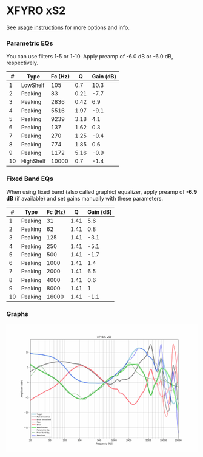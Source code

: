 # XFYRO xS2
See [usage instructions](https://github.com/jaakkopasanen/AutoEq#usage) for more options and info.

### Parametric EQs
You can use filters 1-5 or 1-10. Apply preamp of -6.0 dB or -6.0 dB, respectively.

|   # | Type      |   Fc (Hz) |    Q |   Gain (dB) |
|-----|-----------|-----------|------|-------------|
|   1 | LowShelf  |       105 | 0.7  |        10.3 |
|   2 | Peaking   |        83 | 0.21 |        -7.7 |
|   3 | Peaking   |      2836 | 0.42 |         6.9 |
|   4 | Peaking   |      5516 | 1.97 |        -9.1 |
|   5 | Peaking   |      9239 | 3.18 |         4.1 |
|   6 | Peaking   |       137 | 1.62 |         0.3 |
|   7 | Peaking   |       270 | 1.25 |        -0.4 |
|   8 | Peaking   |       774 | 1.85 |         0.6 |
|   9 | Peaking   |      1172 | 5.16 |        -0.9 |
|  10 | HighShelf |     10000 | 0.7  |        -1.4 |

### Fixed Band EQs
When using fixed band (also called graphic) equalizer, apply preamp of **-6.9 dB** (if available) and set gains manually with these parameters.

|   # | Type    |   Fc (Hz) |    Q |   Gain (dB) |
|-----|---------|-----------|------|-------------|
|   1 | Peaking |        31 | 1.41 |         5.6 |
|   2 | Peaking |        62 | 1.41 |         0.8 |
|   3 | Peaking |       125 | 1.41 |        -3.1 |
|   4 | Peaking |       250 | 1.41 |        -5.1 |
|   5 | Peaking |       500 | 1.41 |        -1.7 |
|   6 | Peaking |      1000 | 1.41 |         1.4 |
|   7 | Peaking |      2000 | 1.41 |         6.5 |
|   8 | Peaking |      4000 | 1.41 |         0.6 |
|   9 | Peaking |      8000 | 1.41 |         1   |
|  10 | Peaking |     16000 | 1.41 |        -1.1 |

### Graphs
![](./XFYRO%20xS2.png)
